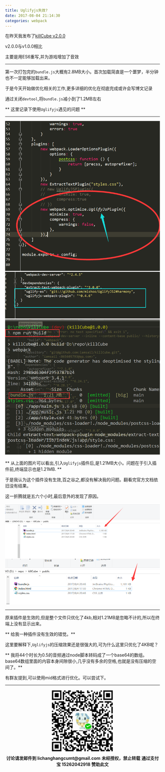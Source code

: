 ```yaml
---
title: Uglifyjs失效?
date: 2017-08-04 21:14:30
categories: webpack
---
```


在昨天我发布了[killCube v2.0.0](https://github.com/iamsail/killCube)

v2.0.0与v1.0.0相比

主要是用ES6重写,并为游戏增加了音效

******************

第一次打包完的`bundle.js`大概有2.8MB大小。首次加载简直是一个噩梦，半分钟也不一定能够加载出来。

于是今天开始做优化相关的工作,更多详细的优化在彻底完成或许会写博文记录

通过关闭`devtool`,将`bundle.js`减小到了1.2MB左右

** 这里记录下使用`Uglifyjs`遇见的问题 **

*******************

![1.png](/img/webpack/is-Uglifyjs-cannot-work/1.png)
![2.png](/img/webpack/is-Uglifyjs-cannot-work/2.png)
![3.png](/img/webpack/is-Uglifyjs-cannot-work/3.png)

<span class="under0">** 从上面的图片可以看出,引入`Uglifyjs`插件后,是1.21MB大小。问题在于引入插件前,终端显示也是1.21MB. **</span>

于是我认为这个插件没有生效,百之谷之,都没有解决我的问题。翻看完官方文档依旧没有结果。

这一折腾就是五六个小时,最后意外的发现了原因。

![4.png](/img/webpack/is-Uglifyjs-cannot-work/4.png)
![5.png](/img/webpack/is-Uglifyjs-cannot-work/5.png)


************

原来插件是生效的,但是整个文件只优化了4kb,相对1.21MB是忽略不计的,所以在终端上没有显示出来。

<span class="under0">** 给我一种插件没有生效的错觉。**</span>

这里要解释下,`Uglifyjs`的压缩效果还是很强大的,可为什么这里只优化了4KB呢？

<span class="under0">** 我将44个时长为0.5的音频通过node脚本转码成了一个base64的数组。base64数组里面的内容本身间隙很小,几乎没有多余的空格,也就是没有压缩的空间了。**</span>

有群友提到,可以使用mid格式进行优化。可以尝试下。
********************************
<div width="100%" align="center"><img src="/img/wx.png" alt="微信赞助二维码"></div></div>
<p style="margin-top: 0.4em; text-align: center">
      <b style="font-size: 1em;">讨论请发邮件到 lichanghangcumt@gmail.com</b>
      <b style="font-size: 1em;">未经授权，禁止转载</b>
      <b style="font-size: 1em;">通过支付宝 15262042918 赞助此文</b>
 </p>